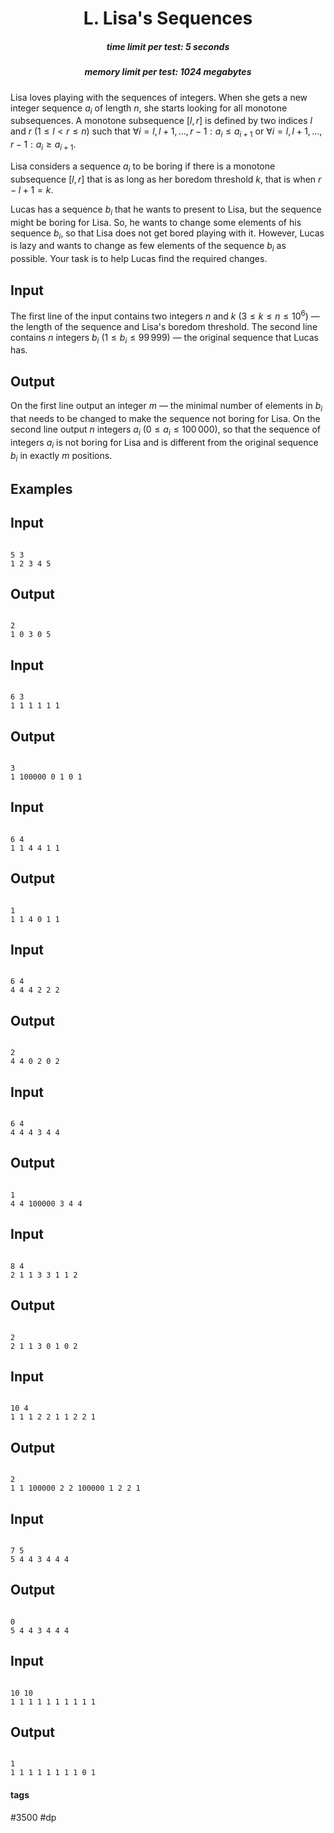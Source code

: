 <h1 style='text-align: center;'> L. Lisa's Sequences</h1>

<h5 style='text-align: center;'>time limit per test: 5 seconds</h5>
<h5 style='text-align: center;'>memory limit per test: 1024 megabytes</h5>

Lisa loves playing with the sequences of integers. When she gets a new integer sequence $a_i$ of length $n$, she starts looking for all monotone subsequences. A monotone subsequence $[l, r]$ is defined by two indices $l$ and $r$ ($1 \le l < r \le n$) such that $\forall i = l, l+1, \ldots, r-1: a_i \le a_{i+1}$ or $\forall i = l, l+1, \ldots, r-1: a_i \ge a_{i+1}$. 

Lisa considers a sequence $a_i$ to be boring if there is a monotone subsequence $[l, r]$ that is as long as her boredom threshold $k$, that is when $r - l + 1 = k$.

Lucas has a sequence $b_i$ that he wants to present to Lisa, but the sequence might be boring for Lisa. So, he wants to change some elements of his sequence $b_i$, so that Lisa does not get bored playing with it. However, Lucas is lazy and wants to change as few elements of the sequence $b_i$ as possible. Your task is to help Lucas find the required changes. 

## Input

The first line of the input contains two integers $n$ and $k$ ($3 \le k \le n \le 10^6$) — the length of the sequence and Lisa's boredom threshold. The second line contains $n$ integers $b_i$ ($1 \le b_i \le 99\,999$) — the original sequence that Lucas has.

## Output

On the first line output an integer $m$ — the minimal number of elements in $b_i$ that needs to be changed to make the sequence not boring for Lisa. On the second line output $n$ integers $a_i$ ($0 \le a_i \le 100\,000$), so that the sequence of integers $a_i$ is not boring for Lisa and is different from the original sequence $b_i$ in exactly $m$ positions.

## Examples

## Input


```

5 3
1 2 3 4 5

```
## Output


```

2
1 0 3 0 5

```
## Input


```

6 3
1 1 1 1 1 1

```
## Output


```

3
1 100000 0 1 0 1

```
## Input


```

6 4
1 1 4 4 1 1

```
## Output


```

1
1 1 4 0 1 1

```
## Input


```

6 4
4 4 4 2 2 2

```
## Output


```

2
4 4 0 2 0 2

```
## Input


```

6 4
4 4 4 3 4 4

```
## Output


```

1
4 4 100000 3 4 4

```
## Input


```

8 4
2 1 1 3 3 1 1 2

```
## Output


```

2
2 1 1 3 0 1 0 2

```
## Input


```

10 4
1 1 1 2 2 1 1 2 2 1

```
## Output


```

2
1 1 100000 2 2 100000 1 2 2 1

```
## Input


```

7 5
5 4 4 3 4 4 4

```
## Output


```

0
5 4 4 3 4 4 4

```
## Input


```

10 10
1 1 1 1 1 1 1 1 1 1

```
## Output


```

1
1 1 1 1 1 1 1 1 0 1

```


#### tags 

#3500 #dp 
